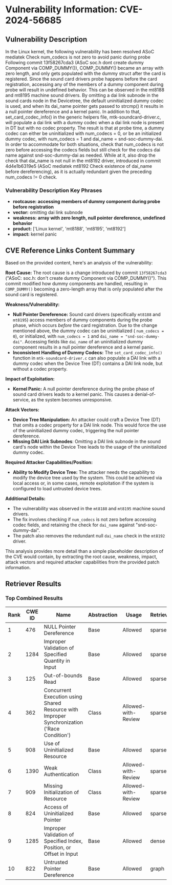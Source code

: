# Vulnerability Information: CVE-2024-56685

## Vulnerability Description
In the Linux kernel, the following vulnerability has been resolved ASoC mediatek Check num_codecs is not zero to avoid panic during probe Following commit 13f58267cda3 (ASoC soc.h dont create dummy Component via COMP_DUMMY()), COMP_DUMMY() became an array with zero length, and only gets populated with the dummy struct after the card is registered. Since the sound card drivers probe happens before the card registration, accessing any of the members of a dummy component during probe will result in undefined behavior. This can be observed in the mt8188 and mt8195 machine sound drivers. By omitting a dai link subnode in the sound cards node in the Devicetree, the default uninitialized dummy codec is used, and when its dai_name pointer gets passed to strcmp() it results in a null pointer dereference and a kernel panic. In addition to that, set_card_codec_info() in the generic helpers file, mtk-soundcard-driver.c, will populate a dai link with a dummy codec when a dai link node is present in DT but with no codec property. The result is that at probe time, a dummy codec can either be uninitialized with num_codecs = 0, or be an initialized dummy codec, with num_codecs = 1 and dai_name = snd-soc-dummy-dai. In order to accommodate for both situations, check that num_codecs is not zero before accessing the codecs fields but still check for the codecs dai name against snd-soc-dummy-dai as needed. While at it, also drop the check that dai_name is not null in the mt8192 driver, introduced in commit 4d4e1b6319e5 (ASoC mediatek mt8192 Check existence of dai_name before dereferencing), as it is actually redundant given the preceding num_codecs != 0 check.

### Vulnerability Description Key Phrases
- **rootcause:** **accessing members of dummy component during probe before registration**
- **vector:** omitting dai link subnode
- **weakness:** **array with zero length, null pointer dereference, undefined behavior**
- **product:** ['Linux kernel', 'mt8188', 'mt8195', 'mt8192']
- **impact:** kernel panic

## CVE Reference Links Content Summary
Based on the provided content, here's an analysis of the vulnerability:

**Root Cause:**
The root cause is a change introduced by commit `13f58267cda3` ("ASoC: soc.h: don't create dummy Component via COMP_DUMMY()"). This commit modified how dummy components are handled, resulting in `COMP_DUMMY()` becoming a zero-length array that is only populated after the sound card is registered.

**Weakness/Vulnerability:**
- **Null Pointer Dereference:**  Sound card drivers (specifically `mt8188` and `mt8195`) access members of dummy components during the probe phase, which occurs *before* the card registration. Due to the change mentioned above, the dummy codec can be uninitialized ( `num_codecs = 0`), or initialized, with `num_codecs = 1` and `dai_name = "snd-soc-dummy-dai"`. Accessing fields like `dai_name` of an uninitialized dummy component results in a null pointer dereference and a kernel panic.
- **Inconsistent Handling of Dummy Codecs:** The `set_card_codec_info()` function in `mtk-soundcard-driver.c` can also populate a DAI link with a dummy codec when the Device Tree (DT) contains a DAI link node, but without a codec property.

**Impact of Exploitation:**
- **Kernel Panic:** A null pointer dereference during the probe phase of sound card drivers leads to a kernel panic. This causes a denial-of-service, as the system becomes unresponsive.

**Attack Vectors:**
- **Device Tree Manipulation:** An attacker could craft a Device Tree (DT) that omits a codec property for a DAI link node. This would force the use of the uninitialized dummy codec, triggering the null pointer dereference.
- **Missing DAI Link Subnodes**: Omitting a DAI link subnode in the sound card's node within the Device Tree leads to the usage of the uninitialized dummy codec.

**Required Attacker Capabilities/Position:**
- **Ability to Modify Device Tree:** The attacker needs the capability to modify the device tree used by the system. This could be achieved via local access or, in some cases, remote exploitation if the system is configured to load untrusted device trees.

**Additional Details:**
- The vulnerability was observed in the `mt8188` and `mt8195` machine sound drivers.
- The fix involves checking if `num_codecs` is not zero before accessing codec fields, and retaining the check for `dai_name` against "snd-soc-dummy-dai".
- The patch also removes the redundant null `dai_name` check in the `mt8192` driver.

This analysis provides more detail than a simple placeholder description of the CVE would contain, by extracting the root cause, weakness, impact, attack vectors and required attacker capabilities from the provided patch information.

## Retriever Results

### Top Combined Results

| Rank | CWE ID | Name | Abstraction | Usage  | Retrievers | Individual Scores |
|------|--------|------|-------------|-------|------------|-------------------|
| 1 | 476 | NULL Pointer Dereference | Base | Allowed | sparse | 1.334 |
| 2 | 1284 | Improper Validation of Specified Quantity in Input | Base | Allowed | sparse | 1.324 |
| 3 | 125 | Out-of-bounds Read | Base | Allowed | sparse | 1.290 |
| 4 | 362 | Concurrent Execution using Shared Resource with Improper Synchronization ('Race Condition') | Class | Allowed-with-Review | sparse | 1.264 |
| 5 | 908 | Use of Uninitialized Resource | Base | Allowed | sparse | 1.254 |
| 6 | 1390 | Weak Authentication | Class | Allowed-with-Review | sparse | 1.236 |
| 7 | 909 | Missing Initialization of Resource | Class | Allowed-with-Review | sparse | 1.235 |
| 8 | 824 | Access of Uninitialized Pointer | Base | Allowed | sparse | 1.229 |
| 9 | 1285 | Improper Validation of Specified Index, Position, or Offset in Input | Base | Allowed | dense | 0.487 |
| 10 | 822 | Untrusted Pointer Dereference | Base | Allowed | graph | 0.003 |

